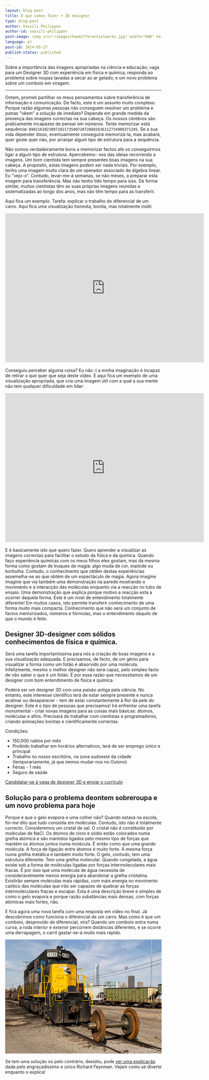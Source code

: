 ```yaml
---
layout: blog-post
title: O que vamos fazer + 3D designer
type: blog-post
author: Vassili Philippov
author-id: vassili-philippov
post-image: <img src="/images/howdifferentialworks.jpg" width="600" height="400" alt="How differential works">
language: pt
post-id: 2014-05-27
publish-status: published
---
```

Sobre a importância das imagens apropriadas na ciência e educação;  vaga para um Designer 3D com experiência em física e química;
responda ao problema sobre roupas lavadas a secar ao ar gelado; e um novo problema sobre um comboio em viragem.
<!-- more -->

---

Ontem, prometi partilhar os meus pensamentos sobre transferência de informação e comunicação. De facto, este é um assunto muito complexo.
Porque razão algumas pessoas não conseguem resolver um problema e putras "vêem" a solução de imediato? Depende em grande medida da presença das imagens correctas na sua cabeça. Os nossos cérebros são praticamente incapazes de pensar em números. 
Tente memorizar está sequência: <code>0982163823897202173500728728882636112734908371345</code>. 
Se a sua vida depender disso, eventualmente conseguirá memorizá-la, mas acabará, quer goste quer não, por arranjar algum tipo de estrutura para a sequência.

Não somos verdadeiramente bons a memorizar factos até os conseguirmos ligar a algum tipo de estrutura. Apercebemo- nos das ideias recorrendo a imagens.
Um bom cientista tem sempre presentes boas imagens na sua cabeça. A propósito, estas imagens podem ser nada triviais.
Por exemplo, tenho uma imagem muito clara de um operador associado de álgebra linear. Eu "vejo-o".
Contudo, levar-me-á semanas, se não meses, a preparar esta imagem para transferência. 
Mas não tenho tido tempo para isso. De forma similar, muitos cientistas têm as suas próprias imagens reunidas e sistematizadas ao longo dos anos, mas não têm tempo para as transferir. 

Aqui fica um exemplo. Tarefa: explicar o trabalho do diferencial de um carro. Aqui fica uma visualização honesta, bonita, mas totalmente inútil:

<iframe width="640" height="480" src="http://www.youtube.com/embed/lN_xGRt_vVY?rel=0" frameborder="0" allowfullscreen></iframe>
<br/>

Conseguiu perceber alguma coisa? Eu não :(  a minha imaginação é incapaz de retirar o que quer que seja deste vídeo.
E aqui fica um exemplo de uma visualização apropriada,  que cria uma imagem útil com a qual a sua mente não tem qualquer dificuldade em lidar:

<iframe width="640" height="480" src="http://www.youtube.com/embed/yYAw79386WI?rel=0&start=200" frameborder="0" allowfullscreen></iframe>
<br/>

E é basicamente isto que quero fazer.  Quero aprender a visualizar as imagens correctas para facilitar o estudo da física e da química.
Quando faço experiência químicas com os meus filhos eles gostam,  mas da mesma forma como gostam de truques de magia:
algo muda de cor, explode ou borbulha. Contudo, o conhecimento que obtêm destas experiências assemelha-se ao que obtêm de um espectáculo de magia. Agora imagine imagine que via também uma demonstração na parede mostrando o movimento e a interacção das moléculas enquanto via a reacção no tubo de ensaio.  Uma demonstração que explica porque motivo a reacção esta a ocorrer daquela forma. Este é um nível de entendimento totalmente diferente!
Em muitos casos,  isto permite transferir conhecimento de uma forma muito mais compacta.  Conhecimento que não será um conjunto de factos memorizados, números e fórmulas,  mas o entendimento daquilo de que o mundo é feito.

## Designer 3D-designer com sólidos conhecimentos de física e química.

Será uma tarefa importantíssima para nós a criação de boas imagens e a sua visualização adequada. E precisamos, de facto, de um génio para visualizar a forma como um fotão é absorvido por uma molécula.
Infelizmente, mesmo o melhor designer não será capaz,  pelo simples facto de não saber o que é um fotão. É por essa razão que necessitamos de um designer com bom entendimento de física e química.

Poderá ser um designer 3D com uma paixão antiga pela ciência.
No entanto,  este interesse científico terá de estar sempre presente e nunca acalmar ou desaparecer - tem de estar constantemente à flor da pele do designer.
Este é o tipo de pessoas que precisamos! Irá enfrentar uma tarefa monumental - criar novas imagens para as coisas mais básicas: átomos, moléculas e afins.
Precisará de trabalhar com cientistas e programadores, criando animações bonitas e cientificamente correctas.
 
Condições:
 
* 150,000 rublos por mês
* Proibido trabalhar em horários alternativos, terá de ser emprego único e principal
* Trabalho no nosso escritório, na zona sudoeste da cidade (temporariamente, já que iremos mudar-nos  no Outono)
* Férias - 1 mês
* Seguro de saúde

<a class="btn btn-primary btn-lg active" href="http://www.it-dominanta.ru/ru/resume_applications/new?vacancy_id=325" role="button">Candidatar-se à vaga de designer 3D e enviar o currículo</a>

## Solução para o problema deontem sobreroupa e um novo problema para hoje
 
Porque é que o gelo evapora e uma colher não?  Quando estava na escola, foi-me dito que tudo consistia em moléculas. 
Contudo,  isto não é totalmente correcto. Consideremos um cristal de sal. O cristal não é constituído por moléculas de NaCl.
Os átomos de cloro e sódio estão colocados numa grelha atómica e são mantidos ligados pelo mesmo tipo de forças que mantém os átomos juntos numa molécula.
É então como que uma grande molécula. A força de ligação entre átomos é muito forte. A mesma força numa grelha metálica e também muito forte.
O gelo, contudo, tem uma estrutura diferente. Tem uma grelha molecular. Quando congelada, a água existe sob a forma de moléculas ligadas por forças intermoleculares mais fracas.
É por isso que uma molécula de água necessita de consideravelmente menos energia para abandonar a grelha cristalina. Existirão sempre moléculas mais rápidas, com mais energia no movimento caótico das moléculas que irão ser capazes de quebrar as forças intermoleculares fracas e escapar.  Esta é uma descrição breve e simples de como o gelo evapora e porque razão substâncias mais densas, com forças atómicas mais fortes, não. 
 
E fica agora uma nova tarefa com uma resposta em vídeo no final.  Já descobrimos como funciona o diferencial de um carro. 
Mas como é que um comboio, desprovido de diferencial, vira? Quando um comboio entra numa curva, a roda interior e exterior percorrem distâncias diferentes, e se ocorre uma derrapagem, o carril gastar-se-á muito mais rápido.

<a href="https://www.flickr.com/photos/katsrcool/12573192603"><img src="/images/trainwheels.jpg" width="600" height="367" alt="Rodas de comboio"></a>

Se tem uma solução ou pelo contrário,  desistiu, pode <a href="http://www.youtube.com/watch?v=y7h4OtFDnYE">ver uma explicação</a> dada pelo engraçadíssimo e único Richard Feynman. Vejam como se diverte enquanto o explica!